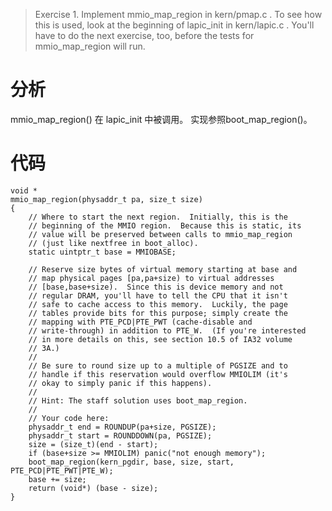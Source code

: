 >Exercise 1. Implement mmio_map_region in kern/pmap.c . To see how this is
used, look at the beginning of lapic_init in kern/lapic.c . You'll have to do the
next exercise, too, before the tests for mmio_map_region will run.

# 分析

mmio_map_region() 在 lapic_init 中被调用。
实现参照boot_map_region()。

# 代码

```
void *
mmio_map_region(physaddr_t pa, size_t size)
{
    // Where to start the next region.  Initially, this is the
    // beginning of the MMIO region.  Because this is static, its
    // value will be preserved between calls to mmio_map_region
    // (just like nextfree in boot_alloc).
    static uintptr_t base = MMIOBASE;

    // Reserve size bytes of virtual memory starting at base and
    // map physical pages [pa,pa+size) to virtual addresses
    // [base,base+size).  Since this is device memory and not
    // regular DRAM, you'll have to tell the CPU that it isn't
    // safe to cache access to this memory.  Luckily, the page
    // tables provide bits for this purpose; simply create the
    // mapping with PTE_PCD|PTE_PWT (cache-disable and
    // write-through) in addition to PTE_W.  (If you're interested
    // in more details on this, see section 10.5 of IA32 volume
    // 3A.)
    //
    // Be sure to round size up to a multiple of PGSIZE and to
    // handle if this reservation would overflow MMIOLIM (it's
    // okay to simply panic if this happens).
    //
    // Hint: The staff solution uses boot_map_region.
    //
    // Your code here:
    physaddr_t end = ROUNDUP(pa+size, PGSIZE);
    physaddr_t start = ROUNDDOWN(pa, PGSIZE);
    size = (size_t)(end - start);
    if (base+size >= MMIOLIM) panic("not enough memory");
    boot_map_region(kern_pgdir, base, size, start, PTE_PCD|PTE_PWT|PTE_W);
    base += size;
    return (void*) (base - size);
}
```